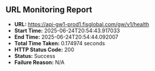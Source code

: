 ## URL Monitoring Report

- **URL:** https://api-gw1-prod1.fisglobal.com/gw/v1/health
- **Start Time:** 2025-06-24T20:54:43.917033
- **End Time:** 2025-06-24T20:54:44.092007
- **Total Time Taken:** 0.174974 seconds
- **HTTP Status Code:** 200
- **Status:** Success
- **Failure Reason:** N/A

